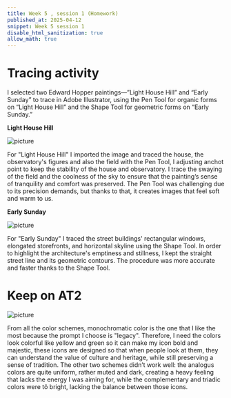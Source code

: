 ```yaml
---
title: Week 5 , session 1 (Homework)
published_at: 2025-04-12
snippet: Week 5 session 1
disable_html_sanitization: true
allow_math: true
---
```

# Tracing activity

I selected two Edward Hopper paintings—”Light House Hill” and “Early Sunday” to trace in Adobe Illustrator, using the Pen Tool for organic forms on “Light House Hill” and the Shape Tool for geometric forms on “Early Sunday.”

**Light House Hill**

![picture](7.jpg)

For "Light House Hill" I imported the image and traced the house, the observatory's figures and also the field with the Pen Tool, I adjusting anchot point to keep the stability of the house and observatory. I trace the swaying of the field and the coolness of the sky to ensure that the painting’s sense of tranquility and comfort was preserved. The Pen Tool was challenging due to its precision demands, but thanks to that, it creates images that feel soft and warm to us.

**Early Sunday**

![picture](8.jpg)
 
 For "Early Sunday" I traced the street buildings' rectangular windows, elongated storefronts, and horizontal skyline using the Shape Tool. In order to highlight the architecture's emptiness and stillness, I kept the straight street line and its geometric contours. The procedure was more accurate and faster thanks to the Shape Tool.

# Keep on AT2

![picture](5.png)

From all the color schemes, monochromatic color is the one that I like the most because the prompt I choose is "legacy". Therefore, I need the colors look colorful like yellow and green so it can make my icon bold and majestic, these icons are designed so that when people look at them, they can understand the value of culture and heritage, while still preserving a sense of tradition. The other two schemes didn’t work well: the analogus colors are quite uniform, rather muted and dark, creating a heavy feeling that lacks the energy I was aiming for, while the complementary and triadic colors were tô bright, lacking the balance between those icons.